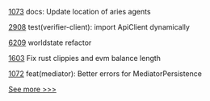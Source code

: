 
[1073](https://github.com/hyperledger/aries-vcx/pull/1073) docs: Update location of aries agents

[2908](https://github.com/hyperledger/cacti/pull/2908) test(verifier-client): import ApiClient dynamically

[6209](https://github.com/hyperledger/besu/pull/6209) worldstate refactor

[1603](https://github.com/hyperledger/solang/pull/1603) Fix rust clippies and evm balance length

[1072](https://github.com/hyperledger/aries-vcx/pull/1072) feat(mediator): Better errors for MediatorPersistence


[See more >>>](https://start-here.hyperledger.org/pull-requests)
